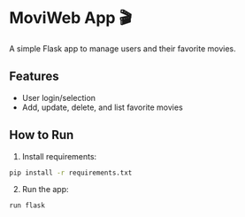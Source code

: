 # MoviWeb App 🎬

A simple Flask app to manage users and their favorite movies.

## Features
- User login/selection
- Add, update, delete, and list favorite movies

## How to Run
1. Install requirements:

``` bash
pip install -r requirements.txt

```

2. Run the app:

``` markdown
run flask
```
